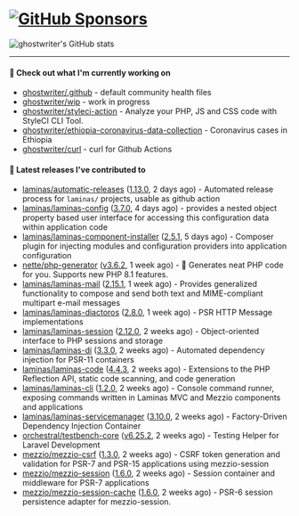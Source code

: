 # [![GitHub Sponsors](https://img.shields.io/github/sponsors/ghostwriter?label=Sponsors&style=flat-square&logo=GitHub%20Sponsors)](https://github.com/sponsors/ghostwriter)

![ghostwriter's GitHub stats](https://github-readme-stats.vercel.app/api?username=ghostwriter&show_icons=true&count_private=true&hide_title=true&hide_rank=true&icon_color=333)

---

#### 🌱 Check out what I'm currently working on

- [ghostwriter/.github](https://github.com/ghostwriter/.github) - default community health files
- [ghostwriter/wip](https://github.com/ghostwriter/wip) - work in progress
- [ghostwriter/styleci-action](https://github.com/ghostwriter/styleci-action) - Analyze your PHP, JS and CSS code with StyleCI CLI Tool.
- [ghostwriter/ethiopia-coronavirus-data-collection](https://github.com/ghostwriter/ethiopia-coronavirus-data-collection) - Coronavirus cases in Ethiopia
- [ghostwriter/curl](https://github.com/ghostwriter/curl) - curl for Github Actions

#### 🔭 Latest releases I've contributed to

- [laminas/automatic-releases](https://github.com/laminas/automatic-releases) ([1.13.0](https://github.com/laminas/automatic-releases/releases/tag/1.13.0), 2 days ago) - Automated release process for `laminas/` projects, usable as github action
- [laminas/laminas-config](https://github.com/laminas/laminas-config) ([3.7.0](https://github.com/laminas/laminas-config/releases/tag/3.7.0), 4 days ago) - provides a nested object property based user interface for accessing this configuration data within application code
- [laminas/laminas-component-installer](https://github.com/laminas/laminas-component-installer) ([2.5.1](https://github.com/laminas/laminas-component-installer/releases/tag/2.5.1), 5 days ago) - Composer plugin for injecting modules and configuration providers into application configuration
- [nette/php-generator](https://github.com/nette/php-generator) ([v3.6.2](https://github.com/nette/php-generator/releases/tag/v3.6.2), 1 week ago) - 🐘 Generates neat PHP code for you. Supports new PHP 8.1 features.
- [laminas/laminas-mail](https://github.com/laminas/laminas-mail) ([2.15.1](https://github.com/laminas/laminas-mail/releases/tag/2.15.1), 1 week ago) - Provides generalized functionality to compose and send both text and MIME-compliant multipart e-mail messages
- [laminas/laminas-diactoros](https://github.com/laminas/laminas-diactoros) ([2.8.0](https://github.com/laminas/laminas-diactoros/releases/tag/2.8.0), 1 week ago) - PSR HTTP Message implementations
- [laminas/laminas-session](https://github.com/laminas/laminas-session) ([2.12.0](https://github.com/laminas/laminas-session/releases/tag/2.12.0), 2 weeks ago) - Object-oriented interface to PHP sessions and storage
- [laminas/laminas-di](https://github.com/laminas/laminas-di) ([3.3.0](https://github.com/laminas/laminas-di/releases/tag/3.3.0), 2 weeks ago) - Automated dependency injection for PSR-11 containers
- [laminas/laminas-code](https://github.com/laminas/laminas-code) ([4.4.3](https://github.com/laminas/laminas-code/releases/tag/4.4.3), 2 weeks ago) - Extensions to the PHP Reflection API, static code scanning, and code generation
- [laminas/laminas-cli](https://github.com/laminas/laminas-cli) ([1.2.0](https://github.com/laminas/laminas-cli/releases/tag/1.2.0), 2 weeks ago) - Console command runner, exposing commands written in Laminas MVC and Mezzio components and applications
- [laminas/laminas-servicemanager](https://github.com/laminas/laminas-servicemanager) ([3.10.0](https://github.com/laminas/laminas-servicemanager/releases/tag/3.10.0), 2 weeks ago) - Factory-Driven Dependency Injection Container
- [orchestral/testbench-core](https://github.com/orchestral/testbench-core) ([v6.25.2](https://github.com/orchestral/testbench-core/releases/tag/v6.25.2), 2 weeks ago) - Testing Helper for Laravel Development
- [mezzio/mezzio-csrf](https://github.com/mezzio/mezzio-csrf) ([1.3.0](https://github.com/mezzio/mezzio-csrf/releases/tag/1.3.0), 2 weeks ago) - CSRF token generation and validation for PSR-7 and PSR-15 applications using mezzio-session
- [mezzio/mezzio-session](https://github.com/mezzio/mezzio-session) ([1.6.0](https://github.com/mezzio/mezzio-session/releases/tag/1.6.0), 2 weeks ago) - Session container and middleware for PSR-7 applications
- [mezzio/mezzio-session-cache](https://github.com/mezzio/mezzio-session-cache) ([1.6.0](https://github.com/mezzio/mezzio-session-cache/releases/tag/1.6.0), 2 weeks ago) - PSR-6 session persistence adapter for mezzio-session.
